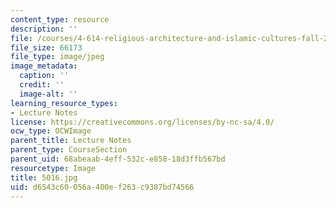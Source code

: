 ```yaml
---
content_type: resource
description: ''
file: /courses/4-614-religious-architecture-and-islamic-cultures-fall-2002/d6543c60056a400ef263c9387bd74566_5016.jpg
file_size: 66173
file_type: image/jpeg
image_metadata:
  caption: ''
  credit: ''
  image-alt: ''
learning_resource_types:
- Lecture Notes
license: https://creativecommons.org/licenses/by-nc-sa/4.0/
ocw_type: OCWImage
parent_title: Lecture Notes
parent_type: CourseSection
parent_uid: 68abeaab-4eff-532c-e858-18d3ffb567bd
resourcetype: Image
title: 5016.jpg
uid: d6543c60-056a-400e-f263-c9387bd74566
---
```

